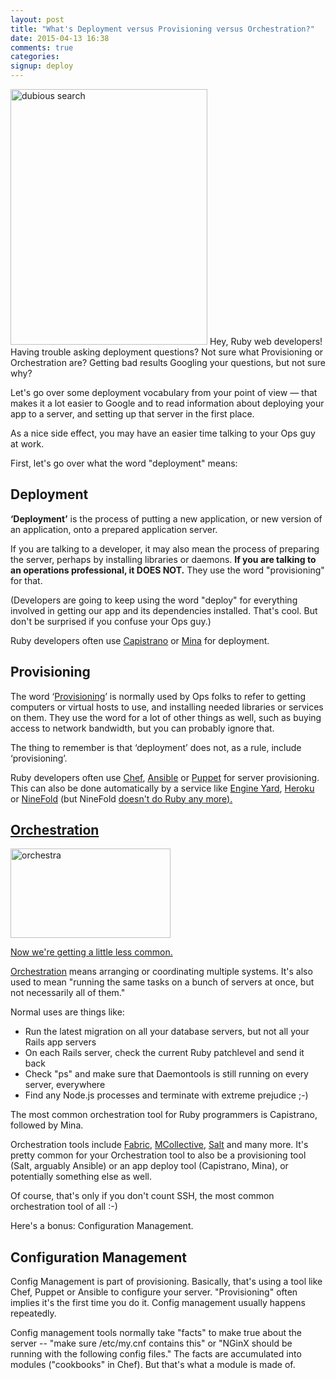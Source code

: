 ```yaml
---
layout: post
title: "What's Deployment versus Provisioning versus Orchestration?"
date: 2015-04-13 16:38
comments: true
categories:
signup: deploy
---
```

<img class="pull-right" width="315" height="409" src="/images/bad_google_search.png" alt="dubious search" title="At least _you_ knew to search on deployment..."> </img>
Hey, Ruby web developers! Having trouble asking deployment questions?
Not sure what Provisioning or Orchestration are? Getting bad results
Googling your questions, but not sure why?

Let's go over some deployment vocabulary from your point of view
&mdash; that makes it a lot easier to Google and to read information
about deploying your app to a server, and setting up that server in
the first place.

As a nice side effect, you may have an easier time talking to your Ops guy at work.

First, let's go over what the word "deployment" means:

## Deployment

<b>&lsquo;Deployment&rsquo;</b> is the process of putting a new application, or new
version of an application, onto a prepared application server.

If you are talking to a developer, it may also mean the process of
preparing the server, perhaps by installing libraries or daemons.
<b>If you are talking to an operations professional, it DOES NOT.</b>
They use the word "provisioning" for that.

(Developers are going to keep using the word "deploy" for everything
involved in getting our app and its dependencies installed. That's
cool. But don't be surprised if you confuse your Ops guy.)
<!--more-->

Ruby developers often use <a href="http://capistranorb.com/" target="_blank">Capistrano</a> or <a href="http://nadarei.co/mina/" target="_blank">Mina</a> for deployment.

## Provisioning

The word &lsquo;<a target="_blank"
href="http://en.wikipedia.org/wiki/Provisioning">Provisioning</a>&rsquo;
is normally used by Ops folks to refer to getting computers or virtual
hosts to use, and installing needed libraries or services on
them. They use the word for a lot of other things as well, such as
buying access to network bandwidth, but you can probably ignore that.

The thing to remember is that &lsquo;deployment&rsquo; does not, as a
rule, include &lsquo;provisioning&rsquo;.

Ruby developers often use <a target="_blank" href="http://getchef.io">Chef</a>, <a target="_blank"
href="http://ansible.com">Ansible</a> or <a target="_blank"
href="http://puppetlabs.com">Puppet</a> for server provisioning. This
can also be done automatically by a service like <a target="_blank"
href="http://engineyard.com">Engine Yard</a>, <a target="_blank"
href="http://heroku.com">Heroku</a> or <a target="_blank"
href="http://ninefold.com">NineFold</a>
(but NineFold <a href="http://info.ninefold.com/webmail/36692/220177378/ec473de6e33f9bd0f87845842205a004">doesn't do Ruby any more).

## Orchestration

<img class="pull-right" width="256" height="143" src="/images/orchestra_512_287.jpg" alt="orchestra" title="The blond kid is totally an app server."> </img>

Now we're getting a little less common.

<a target="_blank"
href="http://en.wikipedia.org/wiki/Orchestration_(computing)">Orchestration</a>
means arranging or coordinating multiple systems. It's also used to
mean "running the same tasks on a bunch of servers at once, but not
necessarily all of them."

Normal uses are things like:

* Run the latest migration on all your database servers, but not all your Rails app servers
* On each Rails server, check the current Ruby patchlevel and send it back
* Check "ps" and make sure that Daemontools is still running on every server, everywhere
* Find any Node.js processes and terminate with extreme prejudice ;-)

The most common orchestration tool for Ruby programmers is Capistrano, followed by Mina.

Orchestration tools include <a target="_blank"
href="http://www.fabfile.org/">Fabric</a>, <a target="_blank"
href="https://puppetlabs.com/mcollective">MCollective</a>, <a target="blank"
href="http://saltstack.com/">Salt</a> and many more. It's pretty
common for your Orchestration tool to also be a provisioning tool
(Salt, arguably Ansible) or an app deploy tool (Capistrano, Mina), or
potentially something else as well.

Of course, that's only if you don't count SSH, the most common
orchestration tool of all :-)

Here's a bonus: Configuration Management.

## Configuration Management

Config Management is part of provisioning. Basically, that's using a
tool like Chef, Puppet or Ansible to configure your
server. "Provisioning" often implies it's the first time you do
it. Config management usually happens repeatedly.

Config management tools normally take "facts" to make true about the
server -- "make sure /etc/my.cnf contains this" or "NGinX should be
running with the following config files." The facts are accumulated
into modules ("cookbooks" in Chef). But that's what a module is made
of.

